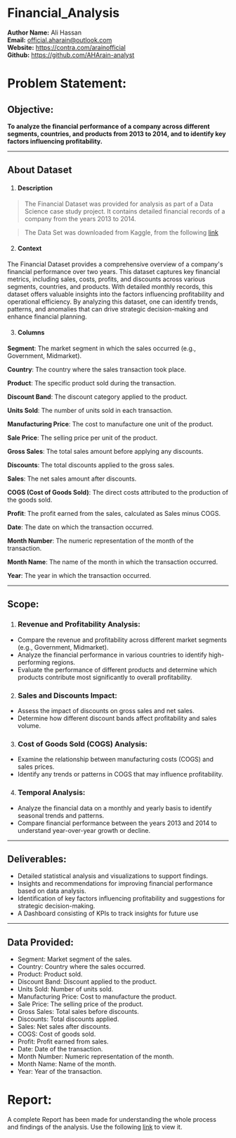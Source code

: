 # Financial_Analysis

**Author Name:** Ali Hassan\
**Email:** official.aharain@outlook.com\
**Website:** https://contra.com/arainofficial \
**Github:** https://github.com/AHArain-analyst 

# Problem Statement:

## Objective:
__To analyze the financial performance of a company across different segments, countries, and products from 2013 to 2014, and to identify key factors influencing profitability.__

____

## About Dataset
1. #### Description
> The Financial Dataset was provided for analysis as part of a Data Science case study project. It contains detailed financial records of a company from the years 2013 to 2014.

> The Data Set was downloaded from Kaggle, from the following [link](https://www.kaggle.com/datasets/atharvaarya25/financials/data)

2. #### Context
The Financial Dataset provides a comprehensive overview of a company's financial performance over two years. This dataset captures key financial metrics, including sales, costs, profits, and discounts across various segments, countries, and products. With detailed monthly records, this dataset offers valuable insights into the factors influencing profitability and operational efficiency. By analyzing this dataset, one can identify trends, patterns, and anomalies that can drive strategic decision-making and enhance financial planning.

3. #### Columns
**Segment**: The market segment in which the sales occurred (e.g., Government, Midmarket).

**Country**: The country where the sales transaction took place.

**Product**: The specific product sold during the transaction.

**Discount Band**: The discount category applied to the product.

**Units Sold**: The number of units sold in each transaction.

**Manufacturing Price**: The cost to manufacture one unit of the product.

**Sale Price**: The selling price per unit of the product.

**Gross Sales**: The total sales amount before applying any discounts.

**Discounts**: The total discounts applied to the gross sales.

**Sales**: The net sales amount after discounts.

**COGS (Cost of Goods Sold)**: The direct costs attributed to the production of the goods sold.

**Profit**: The profit earned from the sales, calculated as Sales minus COGS.

**Date**: The date on which the transaction occurred.

**Month Number**: The numeric representation of the month of the transaction.

**Month Name**: The name of the month in which the transaction occurred.

**Year**: The year in which the transaction occurred.

____


## Scope:

1. ### Revenue and Profitability Analysis:
- Compare the revenue and profitability across different market segments (e.g., Government, Midmarket).
- Analyze the financial performance in various countries to identify high-performing regions.
- Evaluate the performance of different products and determine which products contribute most significantly to overall profitability.

2. ### Sales and Discounts Impact:

- Assess the impact of discounts on gross sales and net sales.
- Determine how different discount bands affect profitability and sales volume.

3. ### Cost of Goods Sold (COGS) Analysis:

- Examine the relationship between manufacturing costs (COGS) and sales prices.
- Identify any trends or patterns in COGS that may influence profitability.

4. ### Temporal Analysis:

- Analyze the financial data on a monthly and yearly basis to identify seasonal trends and patterns.
- Compare financial performance between the years 2013 and 2014 to understand year-over-year growth or decline.
____

## Deliverables:

- Detailed statistical analysis and visualizations to support findings.
- Insights and recommendations for improving financial performance based on data analysis.
- Identification of key factors influencing profitability and suggestions for strategic decision-making.
- A Dashboard consisting of KPIs to track insights for future use

____

## Data Provided:

- Segment: Market segment of the sales.
- Country: Country where the sales occurred.
- Product: Product sold.
- Discount Band: Discount applied to the product.
- Units Sold: Number of units sold.
- Manufacturing Price: Cost to manufacture the product.
- Sale Price: The selling price of the product.
- Gross Sales: Total sales before discounts.
- Discounts: Total discounts applied.
- Sales: Net sales after discounts.
- COGS: Cost of goods sold.
- Profit: Profit earned from sales.
- Date: Date of the transaction.
- Month Number: Numeric representation of the month.
- Month Name: Name of the month.
- Year: Year of the transaction.

# Report:
A complete Report has been made for understanding the whole process and findings of the analysis. Use the following [link](https://www.notion.so/officialaharain/Financial-Analysis-94b8ed6c12ea4500b2154a8bec474bba?pvs=4) to view it.


